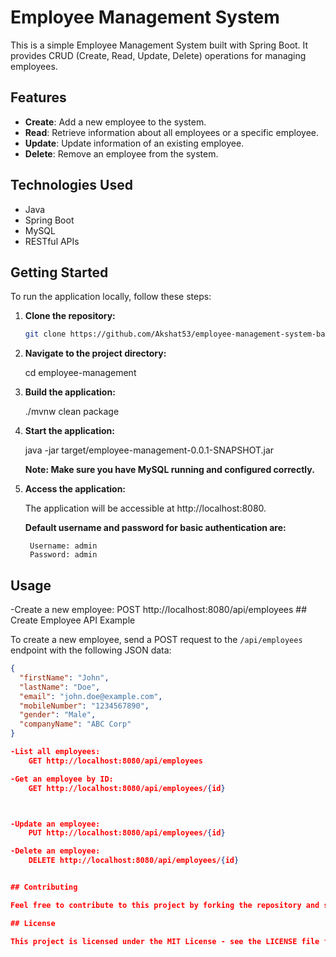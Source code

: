 # Employee Management System

This is a simple Employee Management System built with Spring Boot. It provides CRUD (Create, Read, Update, Delete) operations for managing employees.

## Features

- **Create**: Add a new employee to the system.
- **Read**: Retrieve information about all employees or a specific employee.
- **Update**: Update information of an existing employee.
- **Delete**: Remove an employee from the system.


## Technologies Used

- Java
- Spring Boot
- MySQL
- RESTful APIs

## Getting Started

To run the application locally, follow these steps:

1. **Clone the repository:**

   ```bash
   git clone https://github.com/Akshat53/employee-management-system-backend.git

2. **Navigate to the project directory:**
    
    cd employee-management

3. **Build the application:**

    ./mvnw clean package

4. **Start the application:**

    java -jar target/employee-management-0.0.1-SNAPSHOT.jar
    
    **Note: Make sure you have MySQL running and configured correctly.**

5. **Access the application:**

    The application will be accessible at http://localhost:8080.

    **Default username and password for basic authentication are:**

        Username: admin
        Password: admin

## Usage

-Create a new employee:
    POST http://localhost:8080/api/employees
    ## Create Employee API Example

To create a new employee, send a POST request to the `/api/employees` endpoint with the following JSON data:

```json
{
  "firstName": "John",
  "lastName": "Doe",
  "email": "john.doe@example.com",
  "mobileNumber": "1234567890",
  "gender": "Male",
  "companyName": "ABC Corp"
}

-List all employees:
    GET http://localhost:8080/api/employees

-Get an employee by ID:
    GET http://localhost:8080/api/employees/{id}



-Update an employee:
    PUT http://localhost:8080/api/employees/{id}

-Delete an employee:
    DELETE http://localhost:8080/api/employees/{id}


## Contributing

Feel free to contribute to this project by forking the repository and submitting a pull request. Any contributions are welcome!

## License

This project is licensed under the MIT License - see the LICENSE file for details.



